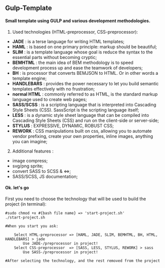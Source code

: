 ## Gulp-Template

#### Small template using GULP and various development methodologies.

1. Used technologies (HTML-preprocessor, CSS-preprocessor):
- **JADE** : is a terse language for writing HTML templates;
- **HAML** : is based on one primary principle: markup should be beautiful;
- **SLIM** : is a template language whose goal is reduce the syntax to the essential parts without becoming cryptic;
- **BEMHTML** : the main idea of BEM methodology is to speed development process up and ease the teamwork of developers;
- **BH** : is processor that converts BEMJSON to HTML. Or in other words a template engine;
- **HANDLEBARS** : provides the power necessary to let you build semantic templates effectively with no frustration;
- **normal HTML** : commonly referred to as HTML, is the standard markup language used to create web pages;
- **SASS/SCSS** : is a scripting language that is interpreted into Cascading Style Sheets (CSS). SassScript is the scripting language itself;
- **LESS** : is a dynamic style sheet language that can be compiled into Cascading Style Sheets (CSS) and run on the client-side or server-side;
- **STYLUS** : EXPRESSIVE, DYNAMIC, ROBUST CSS;
- **REWORK** : CSS manipulations built on css, allowing you to automate vendor prefixing, create your own properties, inline images, anything you can imagine;

2. Additional features :
- image compress;
- svg/png sprite;
- convert SASS to SCSS & <=>;
- SASS/SCSS, JS documentation;


#### Ok. let's go

First you need to choose the technology that will be used to build the project (in terminal):

    #sudo chmod +x #{bash file name} => 'start-project.sh'
    ./start-project.sh

    #When you start you ask:

        Select HTML-preprocessor => [HAML, JADE, SLIM, BEMHTML, BH, HTML, HANDLEBARS] > jade
            Use JADE-/preprocessor in project!
        Select CSS-preprocessor  => [SASS, LESS, STYLUS, REWORK] > sass
            Use SASS-/preprocessor in project!

    #After selecting the technology, and the rest removed from the project


